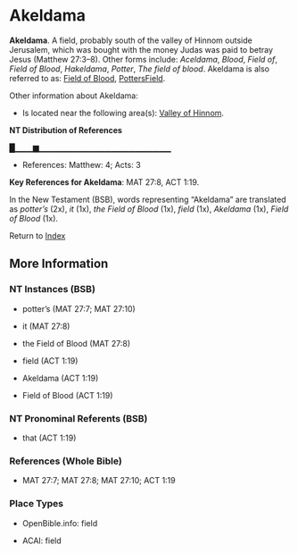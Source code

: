 # Akeldama
**Akeldama**. 
A field, probably south of the valley of Hinnom outside Jerusalem, which was bought with the money Judas was paid to betray Jesus (Matthew 27:3–8). 
Other forms include: 
*Aceldama*, *Blood*, *Field of*, *Field of Blood*, *Hakeldama*, *Potter*, *The field of blood*. 
Akeldama is also referred to as: 
[Field of Blood](FieldOfBlood.md), [PottersField](Pottersfield.md). 




Other information about Akeldama:


* Is located near the following area(s): 
[Valley of Hinnom](HinnomValley.md). 


**NT Distribution of References**

█▁▁▁▆▁▁▁▁▁▁▁▁▁▁▁▁▁▁▁▁▁▁▁▁▁▁
* References: Matthew: 4; Acts: 3



**Key References for Akeldama**: 
MAT 27:8, ACT 1:19. 




In the New Testament (BSB), words representing “Akeldama” are translated as 
*potter’s* (2x), *it* (1x), *the Field of Blood* (1x), *field* (1x), *Akeldama* (1x), *Field of Blood* (1x). 


Return to [Index](00-Index.md)

## More Information

### NT Instances (BSB)

* potter’s (MAT 27:7; MAT 27:10)

* it (MAT 27:8)

* the Field of Blood (MAT 27:8)

* field (ACT 1:19)

* Akeldama (ACT 1:19)

* Field of Blood (ACT 1:19)



### NT Pronominal Referents (BSB)

* that (ACT 1:19)



### References (Whole Bible)

* MAT 27:7; MAT 27:8; MAT 27:10; ACT 1:19


### Place Types

* OpenBible.info: field

* ACAI: field




